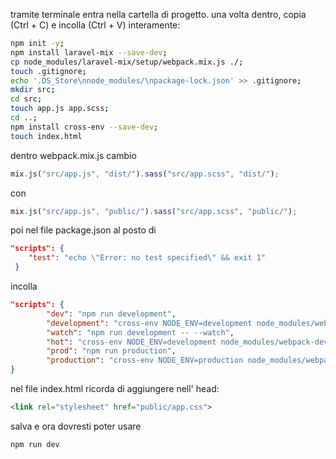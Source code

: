 tramite terminale entra nella cartella di progetto. una volta dentro, copia (Ctrl + C) e incolla (Ctrl + V) interamente:

```bash
npm init -y;
npm install laravel-mix --save-dev;
cp node_modules/laravel-mix/setup/webpack.mix.js ./;
touch .gitignore;
echo '.DS_Store\nnode_modules/\npackage-lock.json' >> .gitignore;
mkdir src;
cd src;
touch app.js app.scss;
cd ..;
npm install cross-env --save-dev;
touch index.html
```

dentro webpack.mix.js cambio 

```js
mix.js("src/app.js", "dist/").sass("src/app.scss", "dist/");
```

con

```js
mix.js("src/app.js", "public/").sass("src/app.scss", "public/");
```

poi nel file package.json al posto di

```json
"scripts": {
    "test": "echo \"Error: no test specified\" && exit 1"
 }
```

incolla

```json
"scripts": {
        "dev": "npm run development",
        "development": "cross-env NODE_ENV=development node_modules/webpack/bin/webpack.js --progress --hide-modules --config=node_modules/laravel-mix/setup/webpack.config.js",
        "watch": "npm run development -- --watch",
        "hot": "cross-env NODE_ENV=development node_modules/webpack-dev-server/bin/webpack-dev-server.js --inline --hot --config=node_modules/laravel-mix/setup/webpack.config.js",
        "prod": "npm run production",
        "production": "cross-env NODE_ENV=production node_modules/webpack/bin/webpack.js --no-progress --hide-modules --config=node_modules/laravel-mix/setup/webpack.config.js"
}
```
nel file index.html ricorda di aggiungere nell' head:

```html
<link rel="stylesheet" href="public/app.css">
```

salva e ora dovresti poter usare

```bash
npm run dev
```

